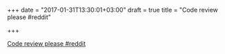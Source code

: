 +++
date = "2017-01-31T13:30:01+03:00"
draft = true
title = "Code review please  #reddit"

+++

<p><a href="https://t.co/DLUCZwg0HB">Code review please  #reddit</a></p>

